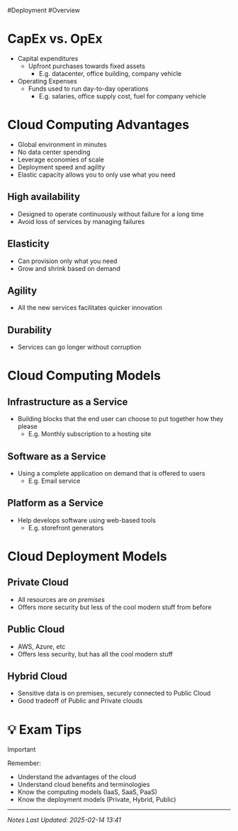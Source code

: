 #Deployment #Overview
# CapEx vs. OpEx
- Capital expenditures
	- Upfront purchases towards fixed assets
		- E.g. datacenter, office building, company vehicle
- Operating Expenses
	- Funds used to run day-to-day operations
		- E.g. salaries, office supply cost, fuel for company vehicle

# Cloud Computing Advantages
- Global environment in minutes
- No data center spending
- Leverage economies of scale
- Deployment speed and agility
- Elastic capacity allows you to only use what you need
## High availability
- Designed to operate continuously without failure for a long time
- Avoid loss of services by managing failures
## Elasticity
- Can provision only what you need
- Grow and shrink based on demand
## Agility
- All the new services facilitates quicker innovation
## Durability
- Services can go longer without corruption

# Cloud Computing Models
## Infrastructure as a Service
- Building blocks that the end user can choose to put together how they please
	- E.g. Monthly subscription to a hosting site
## Software as a Service
- Using a complete application on demand that is offered to users
	- E.g. Email service
## Platform as a Service
- Help develops software using web-based tools
	- E.g. storefront generators

# Cloud Deployment Models
## Private Cloud
- All resources are *on premises*
- Offers more security but less of the cool modern stuff from before
## Public Cloud
- AWS, Azure, etc
- Offers less security, but has all the cool modern stuff
## Hybrid Cloud
- Sensitive data is on premises, securely connected to Public Cloud
- Good tradeoff of Public and Private clouds
# 💡 Exam Tips
> [!important]
> Remember:
> - Understand the advantages of the cloud
> - Understand cloud benefits and terminologies
> - Know the computing models (IaaS, SaaS, PaaS)
> - Know the deployment models (Private, Hybrid, Public)

---
*Notes Last Updated: 2025-02-14 13:41*